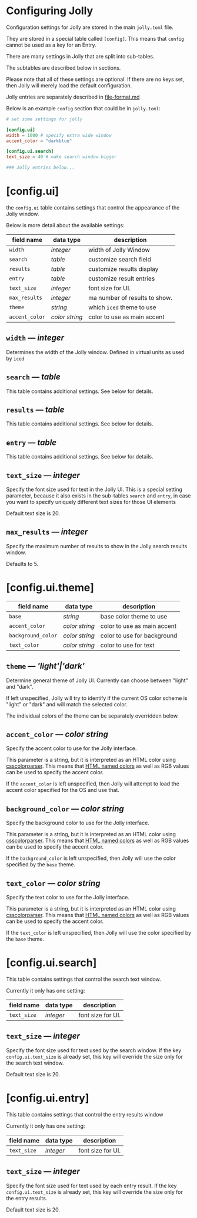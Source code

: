 # Configuring Jolly
Configuration settings for Jolly are stored in the main `jolly.toml`
file.

They are stored in a special table called `[config]`. This means that
`config` cannot be used as a key for an Entry.

There are many settings in Jolly that are split into sub-tables. 

The subtables are described below in sections.

Please note that all of these settings are optional. If there are no
keys set, then Jolly will merely load the default configuration.

Jolly entries are separately described in [file-format.md](file-format.md)

Below is an example `config` section that could be in `jolly.toml`:

```toml
# set some settings for jolly

[config.ui]
width = 1000 # specify extra wide window
accent_color = "darkblue"

[config.ui.search]
text_size = 40 # make search window bigger

### Jolly entries below...

```


# [config.ui]
the `config.ui` table contains settings that control the appearance of
the Jolly window.

Below is more detail about the available settings: 


| field name     | data type      | description                   |
|----------------|----------------|-------------------------------|
| `width`        | *integer*      | width of Jolly Window         |
| `search`       | *table*        | customize search field        |
| `results`      | *table*        | customize results display     |
| `entry`        | *table*        | customize result entries      |
| `text_size`    | *integer*      | font size for UI.             |
| `max_results`  | *integer*      | ma number of results to show. |
| `theme`        | *string*       | which `iced` theme to use     |
| `accent_color` | *color string* | color to use as main accent   |


## `width`        &mdash; *integer*

Determines the width of the Jolly window. Defined in virtual units as used by `iced`



## `search`       &mdash; *table*

This table contains additional settings. See below for details.

## `results`      &mdash; *table*

This table contains additional settings. See below for details.

## `entry`        &mdash; *table*

This table contains additional settings. See below for details.

## `text_size`        &mdash; *integer*

Specify the font size used for text in the Jolly UI. This is a special
setting parameter, because it also exists in the sub-tables `search`
and `entry`, in case you want to specify uniquely different text sizes for those UI elements

Default text size is 20. 

## `max_results`        &mdash; *integer*

Specify the maximum number of results to show in the Jolly search results window.

Defaults to 5.


# [config.ui.theme]

| field name         | data type      | description                 |
|--------------------|----------------|-----------------------------|
| `base`             | *string*       | base color theme to use     |
| `accent_color`     | *color string* | color to use as main accent |
| `background_color` | *color string* | color to use for background |
| `text_color`       | *color string* | color to use for text       |



## `theme`        &mdash; *'light'|'dark'*

Determine general theme of Jolly UI. Currently can choose between "light" and "dark".

If left unspecified, Jolly will try to identify if the current OS
color scheme is "light" or "dark" and will match the selected color.

The individual colors of the theme can be separately overridden below. 

## `accent_color` &mdash; *color string*

Specify the accent color to use for the Jolly interface. 

This parameter is a string, but it is interpreted as an HTML color
using [csscolorparser](https://crates.io/crates/csscolorparser). This
means that [HTML named
colors](https://www.w3.org/TR/css-color-4/#named-colors) as well as
RGB values can be used to specify the accent color.

If the `accent_color` is left unspecified, then Jolly will attempt to
load the accent color specified for the OS and use that.

## `background_color` &mdash; *color string*

Specify the background color to use for the Jolly interface. 

This parameter is a string, but it is interpreted as an HTML color
using [csscolorparser](https://crates.io/crates/csscolorparser). This
means that [HTML named
colors](https://www.w3.org/TR/css-color-4/#named-colors) as well as
RGB values can be used to specify the accent color.

If the `background_color` is left unspecified, then Jolly will use the
color specified by the `base` theme. 

## `text_color` &mdash; *color string*

Specify the text color to use for the Jolly interface. 

This parameter is a string, but it is interpreted as an HTML color
using [csscolorparser](https://crates.io/crates/csscolorparser). This
means that [HTML named
colors](https://www.w3.org/TR/css-color-4/#named-colors) as well as
RGB values can be used to specify the accent color.

If the `text_color` is left unspecified, then Jolly will use the
color specified by the `base` theme. 

# [config.ui.search]

This table contains settings that control the search text window.

Currently it only has one setting: 

| field name     | data type      | description                 |
|----------------|----------------|-----------------------------|
| `text_size`    | *integer*      | font size for UI.           |


## `text_size`        &mdash; *integer*

Specify the font size used for text used by the search window. If the
key `config.ui.text_size` is already set, this key will override the
size only for the search text window.

Default text size is 20. 

# [config.ui.entry]

This table contains settings that control the entry results window

Currently it only has one setting: 

| field name     | data type      | description                 |
|----------------|----------------|-----------------------------|
| `text_size`    | *integer*      | font size for UI.           |


## `text_size`        &mdash; *integer*

Specify the font size used for text used by each entry result. If the
key `config.ui.text_size` is already set, this key will override the
size only for the entry results.

Default text size is 20. 
